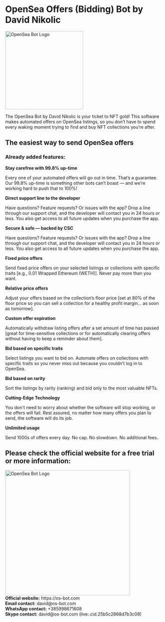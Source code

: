 # OpenSea Offers (Bidding) Bot by David Nikolic

<img src="https://cdn.os-bot.com/img/logo-icon.png" width="250" height="250" alt="OpenSea Bot Logo">

The OpenSea Bot by David Nikolic is your ticket to NFT gold! This software makes automated offers on OpenSea listings, so you don’t have to spend every waking moment trying to find and buy NFT collections you’re after.

<h2>The easiest way to send OpenSea offers</h2>
<h3>Already added features:</h3>

<p><strong>Stay carefree with 99.8% up-time</strong></p>
<p>Every one of your automated offers will go out in time. That’s a guarantee. Our 99.8% up-time is something other bots can’t boast — and we’re working hard to push that to 100%!</p>

<p><strong>Direct support line to the developer</strong></p>
<p>Have questions? Feature requests? Or issues with the app? Drop a line through our support chat, and the developer will contact you in 24 hours or less. You also get access to all future updates when you purchase the app.</p>

<p><strong>Secure & safe — backed by CSC</strong></p>
<p>Have questions? Feature requests? Or issues with the app? Drop a line through our support chat, and the developer will contact you in 24 hours or less. You also get access to all future updates when you purchase the app.</p>

<p><strong>Fixed price offers</strong></p>
<p>Send fixed price offers on your selected listings or collections with specific traits [e.g., 0.01 Wrapped Ethereum (WETH)]. Never pay more than you want.</p>

<p><strong>Relative price offers</strong></p>
<p>Adjust your offers based on the collection’s floor price [set at 80% of the floor price so you can sell a collection for a healthy profit margin… as soon as tomorrow].</p>

<p><strong>Custom offer expiration</strong></p>
<p>Automatically withdraw listing offers after a set amount of time has passed [great for time-sensitive collections or for automatically clearing offers without having to keep a reminder about them].</p>

<p><strong>Bid based on specific traits</strong></p>
<p>Select listings you want to bid on. Automate offers on collections with specific traits so you never miss out because you couldn’t log in to OpenSea.</p>

<p><strong>Bid based on rarity</strong></p>
<p>Sort the listings by rarity (ranking) and bid only to the most valuable NFTs.</p>

<p><strong>Cutting-Edge Technology</strong></p>
<p>You don't need to worry about whether the software will stop working, or the offers will fail. Rest assured, no matter how many offers you plan to send, the software will do its job.</p>

<p><strong>Unlimited usage</strong></p>
<p>Send 1000s of offers every day. No cap. No slowdown. No additional fees.</p>

<h2>Please check the official website for a free trial or more information:</h2>
<a href="https://os-bot.com"><img src="https://cdn.os-bot.com/img/logo-text.webp" alt="OpenSea Bot Logo" width="400"></a>
<br />
<strong>Official website:</strong> https://os-bot.com
<br />
<strong>Email contact:</strong> david@os-bot.com
<br />
<strong>WhatsApp contact:</strong> +385998671608
<br />
<strong>Skype contact:</strong> david@os-bot.com (live:.cid.25b5c2868d7b3c08)
